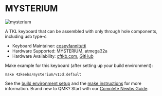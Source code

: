 # MYSTERIUM

![mysterium](https://github.com/coseyfannitutti/mysterium/blob/master/doc/images/mysterium.png)

A TKL keyboard that can be assembled with only through hole components, including usb type-c

* Keyboard Maintainer: [coseyfannitutti](https://github.com/coseyfannitutti)
* Hardware Supported: MYSTERIUM, atmega32a
* Hardware Availability: [cftkb.com](http://www.cftkb.com), [GitHub](https://github.com/coseyfannitutti/mysterium)

Make example for this keyboard (after setting up your build environment):

    make 42keebs/mysterium/v15d:default 

See the [build environment setup](https://docs.qmk.fm/#/getting_started_build_tools) and the [make instructions](https://docs.qmk.fm/#/getting_started_make_guide) for more information. Brand new to QMK? Start with our [Complete Newbs Guide](https://docs.qmk.fm/#/newbs).
